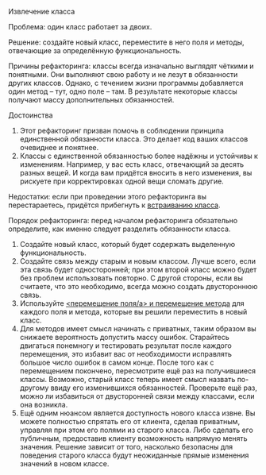 Извлечение класса

Проблема: один класс работает за двоих.

Решение: создайте новый класс, переместите в него поля и методы, отвечающие за определённую функциональность.

Причины рефакторинга: классы всегда изначально выглядят чёткими и понятными. Они выполняют свою работу и не лезут в обязанности других классов. Однако, с течением жизни программы добавляется один метод – тут, одно поле – там. В результате некоторые классы получают массу дополнительных обязанностей.

Достоинства

1. Этот рефакторинг призван помочь в соблюдении принципа единственной обязанности класса. Это делает код ваших классов очевиднее и понятнее.
2. Классы с единственной обязанностью более надёжны и устойчивы к изменениям. Например, у вас есть класс, отвечающий за десять разных вещей. И когда вам придётся вносить в него изменения, вы рискуете при корректировках одной вещи сломать другие.

Недостатки: если при проведении этого рефакторинга вы перестараетесь, придётся прибегнуть к <a href="https://github.com/helenasilkina/refactoring/blob/master/Inline%20Class%20(Встраивание%20класса).md">встраиванию класса</a>.

Порядок рефакторинга: перед началом рефакторинга обязательно определите, как именно следует разделить обязанности класса.

1. Создайте новый класс, который будет содержать выделенную функциональность.
2. Создайте связь между старым и новым классом. Лучше всего, если эта связь будет односторонней; при этом второй класс можно будет без проблем использовать повторно. С другой стороны, если вы считаете, что это необходимо, всегда можно создать двустороннюю связь.
3. Используйте <a href="https://github.com/helenasilkina/refactoring/blob/master/Move%20Field%20(Перемещение%20поля).md"><перемещение поля/a> и <a href="https://github.com/helenasilkina/refactoring/blob/master/Move%20Method%20(Перемещение%20метода).md">перемещение метода</a> для каждого поля и метода, которые вы решили переместить в новый класс. 
4. Для методов имеет смысл начинать с приватных, таким образом вы снижаете вероятность допустить массу ошибок. Старайтесь двигаться понемногу и тестировать результат после каждого перемещения, это избавит вас от необходимости исправлять большое число ошибок в самом конце. После того как с перемещением покончено, пересмотрите ещё раз на получившиеся классы. Возможно, старый класс теперь имеет смысл назвать по-другому ввиду его изменившихся обязанностей. Проверьте ещё раз, можно ли избавиться от двусторонней связи между классами, если она возникла.
5. Ещё одним нюансом является доступность нового класса извне. Вы можете полностью спрятать его от клиента, сделав приватным, управляя при этом его полями из старого класса. Либо сделать его публичным, предоставив клиенту возможность напрямую менять значения. Решение зависит от того, насколько безопасны для поведения старого класса будут неожиданные прямые изменения значений в новом классе.
